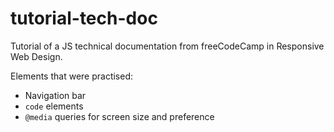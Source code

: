 # tutorial-tech-doc
Tutorial of a JS technical documentation from freeCodeCamp in Responsive Web Design.

Elements that were practised:
- Navigation bar
- `code` elements
- `@media` queries for screen size and preference
